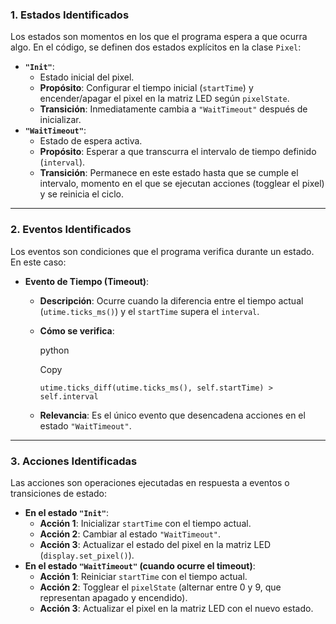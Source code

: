 ### **1. Estados Identificados**

Los estados son momentos en los que el programa espera a que ocurra algo. En el código, se definen dos estados explícitos en la clase `Pixel`:

- **`"Init"`**:
    - Estado inicial del pixel.
    - **Propósito**: Configurar el tiempo inicial (`startTime`) y encender/apagar el pixel en la matriz LED según `pixelState`.
    - **Transición**: Inmediatamente cambia a `"WaitTimeout"` después de inicializar.
- **`"WaitTimeout"`**:
    - Estado de espera activa.
    - **Propósito**: Esperar a que transcurra el intervalo de tiempo definido (`interval`).
    - **Transición**: Permanece en este estado hasta que se cumple el intervalo, momento en el que se ejecutan acciones (togglear el pixel) y se reinicia el ciclo.

---

### **2. Eventos Identificados**

Los eventos son condiciones que el programa verifica durante un estado. En este caso:

- **Evento de Tiempo (Timeout)**:
    - **Descripción**: Ocurre cuando la diferencia entre el tiempo actual (`utime.ticks_ms()`) y el `startTime` supera el `interval`.
    - **Cómo se verifica**:
        
        python
        
        Copy
        
        ```
        utime.ticks_diff(utime.ticks_ms(), self.startTime) > self.interval
        ```
        
    - **Relevancia**: Es el único evento que desencadena acciones en el estado `"WaitTimeout"`.

---

### **3. Acciones Identificadas**

Las acciones son operaciones ejecutadas en respuesta a eventos o transiciones de estado:

- **En el estado `"Init"`**:
    - **Acción 1**: Inicializar `startTime` con el tiempo actual.
    - **Acción 2**: Cambiar al estado `"WaitTimeout"`.
    - **Acción 3**: Actualizar el estado del pixel en la matriz LED (`display.set_pixel()`).
- **En el estado `"WaitTimeout"` (cuando ocurre el timeout)**:
    - **Acción 1**: Reiniciar `startTime` con el tiempo actual.
    - **Acción 2**: Togglear el `pixelState` (alternar entre 0 y 9, que representan apagado y encendido).
    - **Acción 3**: Actualizar el pixel en la matriz LED con el nuevo estado.
